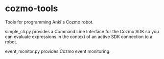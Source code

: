 # cozmo-tools
Tools for programming Anki's Cozmo robot.

simple_cli.py provides a Command Line Interface for the Cozmo SDK so you can evaluate
     expressions in the context of an active SDK connection to a robot.

event_monitor.py provides Cozmo event monitoring.

